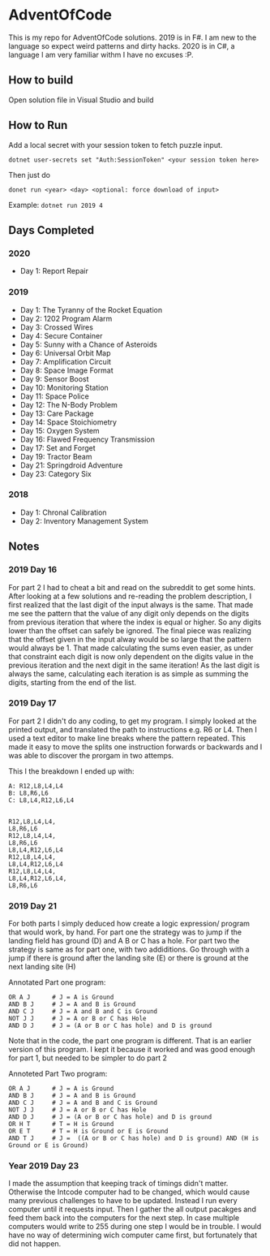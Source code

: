 # AdventOfCode

This is my repo for AdventOfCode solutions. 2019 is in F#. I am  new to the language so expect weird patterns and dirty hacks. 2020 is in C#, a language I am very familiar withm I have no excuses :P.

## How to build

Open solution file in Visual Studio and build

## How to Run

Add a local secret with your session token to fetch puzzle input.

```
dotnet user-secrets set "Auth:SessionToken" <your session token here>
```

Then just do
```
donet run <year> <day> <optional: force download of input>
```

Example: `dotnet run 2019 4`

## Days Completed

### 2020

- Day 1: Report Repair

### 2019

- Day 1: The Tyranny of the Rocket Equation
- Day 2: 1202 Program Alarm
- Day 3: Crossed Wires
- Day 4: Secure Container
- Day 5: Sunny with a Chance of Asteroids
- Day 6: Universal Orbit Map
- Day 7: Amplification Circuit
- Day 8: Space Image Format
- Day 9: Sensor Boost
- Day 10: Monitoring Station
- Day 11: Space Police
- Day 12: The N-Body Problem
- Day 13: Care Package
- Day 14: Space Stoichiometry
- Day 15: Oxygen System
- Day 16: Flawed Frequency Transmission
- Day 17: Set and Forget
- Day 19: Tractor Beam
- Day 21: Springdroid Adventure
- Day 23: Category Six

### 2018

- Day 1: Chronal Calibration
- Day 2: Inventory Management System

## Notes

### 2019 Day 16

For part 2 I had to cheat a bit and read on the subreddit to get some hints. After looking at a few solutions and re-reading the problem description, I first realized that the last digit of the input always is the same. That made me see the pattern that the value of any digit only depends on the digits from previous iteration that where the index is equal or higher. So any digits lower than the offset can safely be ignored. The final piece was realizing that the offset given in the input alway would be so large that the pattern would always be 1. That made calculating the sums even easier, as under that constraint each digit is now only dependent on the digits value in the previous iteration and the next digit in the same iteration! As the last digit is always the same, calculating each iteration is as simple as summing the digits, starting from the end of the list.

### 2019 Day 17
For part 2 I didn't do any coding, to get my program. I simply looked at the printed output, and translated the path to instructions e.g. R6 or L4. Then I used a text editor to make line breaks where the pattern repeated. This made it easy to move the splits one instruction forwards or backwards and I was able to discover the prorgam in two attemps.

This I the breakdown I ended up with:
```
A: R12,L8,L4,L4
B: L8,R6,L6
C: L8,L4,R12,L6,L4


R12,L8,L4,L4,
L8,R6,L6
R12,L8,L4,L4,
L8,R6,L6
L8,L4,R12,L6,L4
R12,L8,L4,L4,
L8,L4,R12,L6,L4
R12,L8,L4,L4,
L8,L4,R12,L6,L4,
L8,R6,L6
```

### 2019 Day 21
For both parts I simply deduced how create a logic expression/ program that would work, by hand.
For part one the strategy was to jump if the landing field has ground (D) and A B or C has a hole.
For part two the strategy is same as for part one, with two addiditions. Go through with a jump if there is ground after the landing site (E) or there is ground at the next landing site (H)

Annotated Part one program:
```
OR A J      # J = A is Ground
AND B J     # J = A and B is Ground
AND C J     # J = A and B and C is Ground
NOT J J     # J = A or B or C has Hole
AND D J     # J = (A or B or C has hole) and D is ground
```

Note that in the code, the part one program is different. That is an earlier version of this program. I kept it because it worked and was good enough for part 1, but needed to be simpler to do part 2

Annoteted Part Two program:
```
OR A J      # J = A is Ground
AND B J     # J = A and B is Ground
AND C J     # J = A and B and C is Ground
NOT J J     # J = A or B or C has Hole
AND D J     # J = (A or B or C has hole) and D is ground
OR H T      # T = H is Ground
OR E T      # T = H is Ground or E is Ground
AND T J     # J =  ((A or B or C has hole) and D is ground) AND (H is Ground or E is Ground)
```

### Year 2019 Day 23

I made the assumption that keeping track of timings didn't matter. Otherwise the Intcode computer had to be changed, which would cause many previous challenges to have to be updated. Instead I run every computer until it requests input. Then I gather the all output pacakges and feed them back into the computers for the next step. In case multiple computers would write to 255 during one step I would be in trouble. I would have no way of determining wich computer came first, but fortunately that did not happen.

